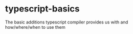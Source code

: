 # typescript-basics
The basic additions typescript compiler provides us with and how/where/when to use them
